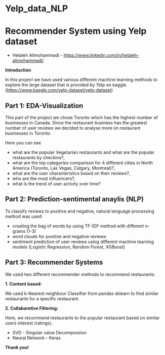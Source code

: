 # Yelp_data_NLP
# Recommender System using Yelp dataset

   - Helaleh Alimohammadi - https://www.linkedin.com/in/helaleh-alimohammadi/

**Introduction**

   In this project we have used various different machine learning methods to explore the large dataset that is provided by Yelp on kaggle. (https://www.kaggle.com/yelp-dataset/yelp-dataset)


## Part 1: EDA-Visualization

   This part of the project we chose Toronto which has the highest number of businesses in Canada. Since the restaurant business has the greatest number of user reviews we decided to analyse more on restaurant businesses in Toronto.

Here you can see

   * what are the popular Vegetarian restaurants and what are the popular restaurants by checkins?,
   * what are the top categories comparison for 4 different cities in North America (Toronto, Las Vegas, Calgary, Montreal)?,
   * what are the user characteristics based on their reviews?,
   * who are the most influencers?,
   * what is the trend of user activity over time?

## Part 2: Prediction-sentimental anaylis (NLP)

   To classify reviews to positive and negative, natural language processing method was used:
   
   * creating the bag of words by using TF-IDF method with different n-grams (1-3)
   * word clouds for positive and negative reviews
   * sentiment prediction of user reviews using different machine learning models (Logistic Regression, Random Forest, XGBoost)

## Part 3: Recommender Systems

   We used two different recommender methods to recommend restaurants:

   **1. Content based:** 
   
   We used k-Nearest neighbour Classifier from pandas sklearn to find similar restaurants for a specific restaurant.

   **2. Collabaretive Filtering:**
   
   Here, we recommend restaurants to the popular restaurant based on similar users interest (ratings).
   
   * SVD - Singular value Decompossion
   * Neural Network - Keras

**Thank you!**
